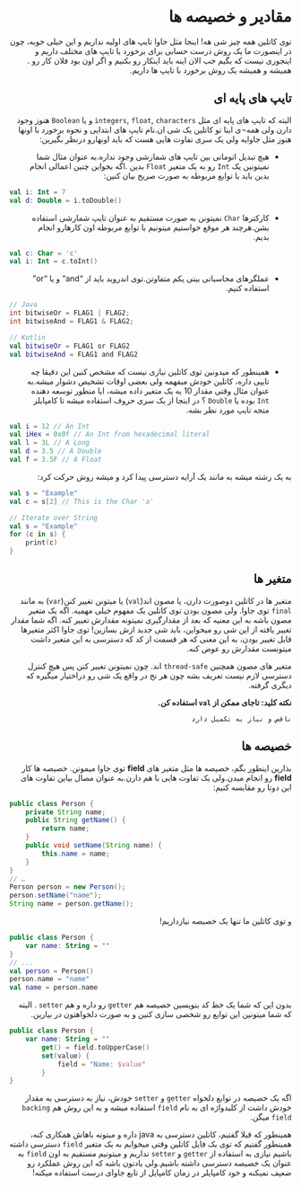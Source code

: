 <div dir="rtl">

# مقادیر و خصیصه ها

توی کاتلین همه چیز شی هه! اینجا مثل جاوا تایپ های اولیه نداریم و این خیلی خوبه، چون در اینصورت ما یک روش درست حسابی برای برخورد با تایپ های مختلف داریم و اینجوری نیست که بگیم خب الان اینه باید اینکار رو بکنیم و اگر اون بود فلان کار رو . همیشه و همیشه یک روش برخورد با تایپ ها داریم.

## تایپ های پایه ای 

البته که تایپ های پایه ای مثل `integers`, `float`, `characters` و یا `Boolean` هنوز وجود دارن ولی همه¬ی اینا تو کاتلین یک شی ان.نام تایپ های ابتدایی و نحوه برخورد با اونها هنوز مثل جاوایه ولی یک سری تفاوت هایی هست که باید اونهارو درنظر بگیرین:

* هیچ تبدیل اتوماتی بین تایپ های شمارشی وجود نداره.به عنوان مثال شما نمیتونین یک `Int` رو به یک متغیر `Float` بدین .اگه بخواین چنین اعمالی انجام بدین باید با توابع مربوطه به صورت صریح بیان کنین:

</div>

```kotlin
val i: Int = 7
val d: Double = i.toDouble()
```

<div dir="rtl">

* کارکترها `Char` نمیتونن به صورت مستقیم به عنوان تایپ شمارشی استفاده بشن.هرچند هر موقع خواستیم میتونیم با توابع مربوطه اون کارهارو انجام بدیم.

</div>

```kotlin
val c: Char = 'c'
val i: Int = c.toInt()
```

<div dir="rtl">

* عملگرهای محاسباتی بیتی یکم متفاوتن.توی اندروید باید از “and” و یا “or” استفاده کنیم.

</div>


```java
// Java
int bitwiseOr = FLAG1 | FLAG2;
int bitwiseAnd = FLAG1 & FLAG2;
```

```kotlin
// Kotlin
val bitwiseOr = FLAG1 or FLAG2
val bitwiseAnd = FLAG1 and FLAG2
```

<div dir="rtl">

* همینطور که میدونین توی کاتلین نیازی نیست که مشخص کنین این دقیقا چه تایپی داره، کاتلین خودش میفهمه ولی بعضی اوقات تشخیص دشوار میشه.به عنوان مثال وقتی مقدار 10 یه یک متغیر داده میشه، ایا منظور توسعه دهنده `Int` بوده یا `Double` ؟ در اینجا از یک سری حروف استفاده میشه تا کامپایلر متجه تایپ مورد نظر بشه.

</div>

```kotlin
val i = 12 // An Int
val iHex = 0x0f // An Int from hexadecimal literal
val l = 3L // A Long
val d = 3.5 // A Double
val f = 3.5F // A Float
```

<div dir="rtl">

به یک رشته میشه به مانند یک آرایه دسترسی پیدا کرد و میشه روش حرکت کرد:

</div>

```kotlin
val s = "Example"
val c = s[2] // This is the Char 'a'

// Iterate over String
val s = "Example"
for (c in s) {
    print(c)
}
```
<div dir="rtl">

## متغیر ها

متغیر ها در کاتلین دوصورت دارن، یا مصون اند(`val`) یا میتونن تغییر کنن(`var`) به مانند `final` توی جاوا. ولی مصون بودن توی کاتلین یک مفهوم خیلی مهمیه. اگه یک متغیر مصون باشه به این معنیه که بعد از مقدارگیری نمیتونه مقدارش تغییر کنه. اگه شما مقدار تغییر یافته از این شی رو میخواین، باید شی جدید ازش بسازین! توی جاوا اکثر متغیرها قابل تغییر بودن، به این معنی که هر قسمت از کد که دسترسی به این متغیر داشت میتونست مقدارش رو عوض کنه.

متغیر های مصون همچنین `thread-safe` اند. چون نمیتونن تغییر کنن پس هیچ کنترل دسترسی لازم نیست تعریف بشه چون هر نخ در واقع یک شی رو دراختیار میگیره که دیگری گرفته.

**نکته کلید: تاجای ممکن از `val` استفاده کن.**

    ناقص و نیاز به تکمیل دارد

## خصیصه ها

بذارین اینطور بگم، خصیصه ها مثل متغیر های **field** توی جاوا میمونن. خصیصه ها کار **field** رو انجام میدن.ولی یک تفاوت هایی با هم دارن.به عنوان مصال بیاین تفاوت های این دوتا رو مقایسه کنیم:

</div>

```java
public class Person {
    private String name;
    public String getName() {
        return name;
    }
    public void setName(String name) {
        this.name = name;
    }
}
// …
Person person = new Person();
person.setName("name");
String name = person.getName();
```

<div dir="rtl">

 و توی کاتلین ما تنها یک خصیصه نیازداریم!

</div>


```kotlin
public class Person {
    var name: String = ""
}
// ...
val person = Person()
person.name = "name"
val name = person.name
```


<div dir="rtl">

بدون این که شما یک خط کد بنویسین خصیصه هم `getter` رو داره و هم `setter` . البته که شما میتونین این توابع رو شخصی سازی کنین و به صورت دلخواهتون در بیارین.

</div>

```kotlin
public class Person {
    var name: String = ""
        get() = field.toUpperCase()
        set(value) {
            field = "Name: $value"
        }
}
```

<div dir="rtl">

اگه یک خصیصه در توابع دلخواه `getter` و `setter` خودش، نیاز به دسترسی به مقدار خودش داشت از کلیدواژه ای به نام `field` استفاده میشه و به این روش هم `backing field` میگن.

همینطور که قبلا گفتیم، کاتلین دسترسی به java داره و میتونه باهاش همکاری کنه، همینطور گفتیم که توی یک فایل کاتلین وقتی میخوایم به یک متغیر `field` دسترسی داشته باشیم نیازی به استفاده از `getter` و `setter` نداریم و میتونیم مستقیم به اون `field` به عنوان یک خصیصه دسترسی داشته باشیم.ولی یادتون باشه که این روش عملکرد رو ضعیف نمیکنه و خود کامپایلر در زمان کامپایل از تابع جاوای درست استفاده میکنه!

</div>
